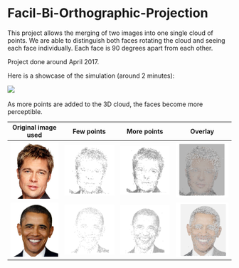 # Facil-Bi-Orthographic-Projection

This project allows the merging of two images into one single cloud of points.
We are able to distinguish both faces rotating the cloud and seeing each face individually.
Each face is 90 degrees apart from each other.

Project done around April 2017.

Here is a showcase of the simulation (around 2 minutes):

![](/screenshots/showcase.gif)

As more points are added to the 3D cloud, the faces become more perceptible.

| Original image used | Few points | More points | Overlay |
:----:|:------:|:-----:|:----:
<img src="/screenshots/brad_pitt_original.jpg" width="200"/>  | <img src="/screenshots/brad_pitt.PNG" width="230"/> | <img src="/screenshots/brad_pitt2.PNG" width="230"/>| <img src="/screenshots/brad_pitt_pic.PNG" width="230"/>
<img src="/screenshots/obama_original.jpg" width="200"/>  | <img src="/screenshots/obama.PNG" width="230"/> | <img src="/screenshots/obama2.PNG" width="230"/>  | <img src="/screenshots/obama_pic.PNG" width="230"/> 
